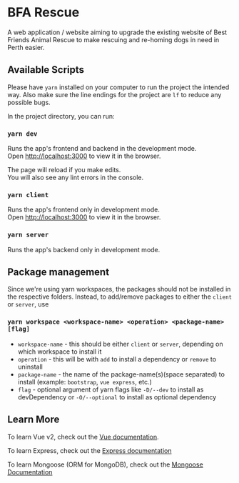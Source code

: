 # BFA Rescue

A web application / website aiming to upgrade the existing website of Best Friends Animal Rescue to make rescuing and re-homing dogs in need in Perth easier.

## Available Scripts

Please have `yarn` installed on your computer to run the project the intended way. Also make sure the line endings for the project are `lf` to reduce any possible bugs.

In the project directory, you can run:

### `yarn dev`

Runs the app's frontend and backend in the development mode.\
Open [http://localhost:3000](http://localhost:3000) to view it in the browser.

The page will reload if you make edits.\
You will also see any lint errors in the console.

### `yarn client`

Runs the app's frontend only in development mode.\
Open [http://localhost:3000](http://localhost:3000) to view it in the browser.

### `yarn server`

Runs the app's backend only in development mode.

<!-- ### `yarn test`

Launches the test runner in the interactive watch mode.\
See the section about [running tests](https://facebook.github.io/create-react-app/docs/running-tests) for more information. -->

## Package management

Since we're using yarn workspaces, the packages should not be installed in the respective folders. Instead, to add/remove packages to either the `client` or `server`, use

### `yarn workspace <workspace-name> <operation> <package-name> [flag]`

- `workspace-name` - this should be either `client` or `server`, depending on which workspace to install it
- `operation` - this will be with `add` to install a dependency or `remove` to uninstall
- `package-name` - the name of the package-name(s)(space separated) to install (example: `bootstrap`, `vue express`, etc.)
- `flag` - optional argument of yarn flags like `-D/--dev` to install as devDependency or `-O/--optional` to install as optional dependency

## Learn More

To learn Vue v2, check out the [Vue documentation](https://vuejs.org/v2/guide/).

To learn Express, check out the [Express documentation](https://expressjs.com/)

To learn Mongoose (ORM for MongoDB), check out the [Mongoose Documentation](https://mongoosejs.com/docs/api.html)
